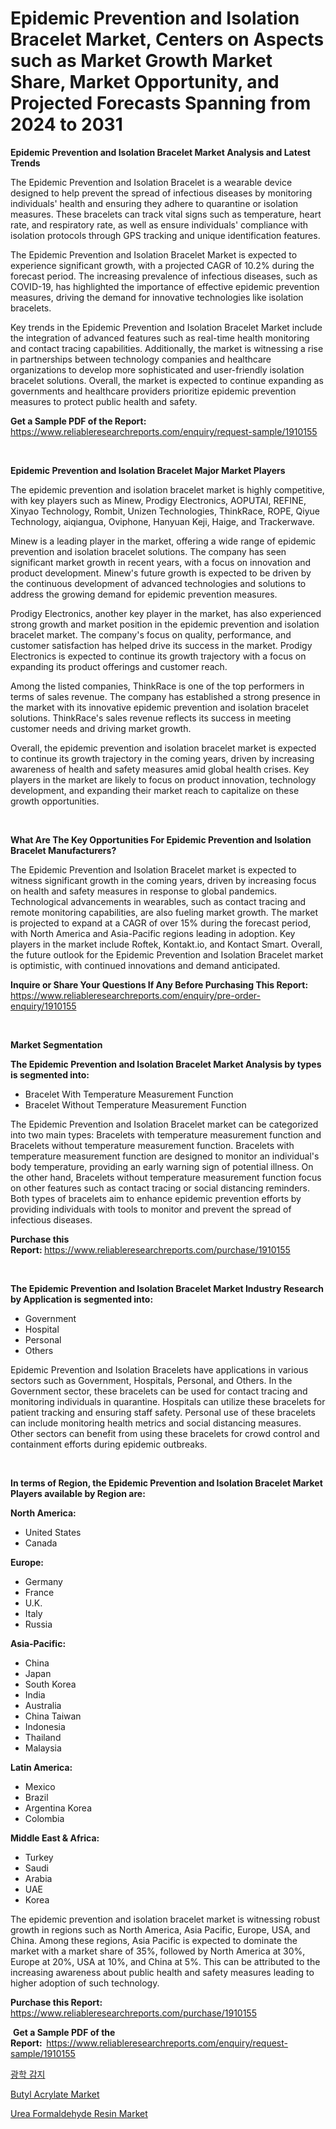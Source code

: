 <p><h1>Epidemic Prevention and Isolation Bracelet Market, Centers on Aspects such as Market Growth Market Share, Market Opportunity, and Projected Forecasts Spanning from 2024 to 2031</h1></p><p><strong>Epidemic Prevention and Isolation Bracelet Market Analysis and Latest Trends</strong></p>
<p><p>The Epidemic Prevention and Isolation Bracelet is a wearable device designed to help prevent the spread of infectious diseases by monitoring individuals' health and ensuring they adhere to quarantine or isolation measures. These bracelets can track vital signs such as temperature, heart rate, and respiratory rate, as well as ensure individuals' compliance with isolation protocols through GPS tracking and unique identification features.</p><p>The Epidemic Prevention and Isolation Bracelet Market is expected to experience significant growth, with a projected CAGR of 10.2% during the forecast period. The increasing prevalence of infectious diseases, such as COVID-19, has highlighted the importance of effective epidemic prevention measures, driving the demand for innovative technologies like isolation bracelets.</p><p>Key trends in the Epidemic Prevention and Isolation Bracelet Market include the integration of advanced features such as real-time health monitoring and contact tracing capabilities. Additionally, the market is witnessing a rise in partnerships between technology companies and healthcare organizations to develop more sophisticated and user-friendly isolation bracelet solutions. Overall, the market is expected to continue expanding as governments and healthcare providers prioritize epidemic prevention measures to protect public health and safety.</p></p>
<p><strong>Get a Sample PDF of the Report:&nbsp;</strong> <a href="https://www.reliableresearchreports.com/enquiry/request-sample/1910155">https://www.reliableresearchreports.com/enquiry/request-sample/1910155</a></p>
<p>&nbsp;</p>
<p><strong>Epidemic Prevention and Isolation Bracelet Major Market Players</strong></p>
<p><p>The epidemic prevention and isolation bracelet market is highly competitive, with key players such as Minew, Prodigy Electronics, AOPUTAI, REFINE, Xinyao Technology, Rombit, Unizen Technologies, ThinkRace, ROPE, Qiyue Technology, aiqiangua, Oviphone, Hanyuan Keji, Haige, and Trackerwave.</p><p>Minew is a leading player in the market, offering a wide range of epidemic prevention and isolation bracelet solutions. The company has seen significant market growth in recent years, with a focus on innovation and product development. Minew's future growth is expected to be driven by the continuous development of advanced technologies and solutions to address the growing demand for epidemic prevention measures.</p><p>Prodigy Electronics, another key player in the market, has also experienced strong growth and market position in the epidemic prevention and isolation bracelet market. The company's focus on quality, performance, and customer satisfaction has helped drive its success in the market. Prodigy Electronics is expected to continue its growth trajectory with a focus on expanding its product offerings and customer reach.</p><p>Among the listed companies, ThinkRace is one of the top performers in terms of sales revenue. The company has established a strong presence in the market with its innovative epidemic prevention and isolation bracelet solutions. ThinkRace's sales revenue reflects its success in meeting customer needs and driving market growth.</p><p>Overall, the epidemic prevention and isolation bracelet market is expected to continue its growth trajectory in the coming years, driven by increasing awareness of health and safety measures amid global health crises. Key players in the market are likely to focus on product innovation, technology development, and expanding their market reach to capitalize on these growth opportunities.</p></p>
<p>&nbsp;</p>
<p><strong>What Are The Key Opportunities For Epidemic Prevention and Isolation Bracelet Manufacturers?</strong></p>
<p><p>The Epidemic Prevention and Isolation Bracelet market is expected to witness significant growth in the coming years, driven by increasing focus on health and safety measures in response to global pandemics. Technological advancements in wearables, such as contact tracing and remote monitoring capabilities, are also fueling market growth. The market is projected to expand at a CAGR of over 15% during the forecast period, with North America and Asia-Pacific regions leading in adoption. Key players in the market include Roftek, Kontakt.io, and Kontact Smart. Overall, the future outlook for the Epidemic Prevention and Isolation Bracelet market is optimistic, with continued innovations and demand anticipated.</p></p>
<p><strong>Inquire or Share Your Questions If Any Before Purchasing This Report:</strong> <a href="https://www.reliableresearchreports.com/enquiry/pre-order-enquiry/1910155">https://www.reliableresearchreports.com/enquiry/pre-order-enquiry/1910155</a></p>
<p>&nbsp;</p>
<p><strong>Market Segmentation</strong></p>
<p><strong>The Epidemic Prevention and Isolation Bracelet Market Analysis by types is segmented into:</strong></p>
<p><ul><li>Bracelet With Temperature Measurement Function</li><li>Bracelet Without Temperature Measurement Function</li></ul></p>
<p><p>The Epidemic Prevention and Isolation Bracelet market can be categorized into two main types: Bracelets with temperature measurement function and Bracelets without temperature measurement function. Bracelets with temperature measurement function are designed to monitor an individual's body temperature, providing an early warning sign of potential illness. On the other hand, Bracelets without temperature measurement function focus on other features such as contact tracing or social distancing reminders. Both types of bracelets aim to enhance epidemic prevention efforts by providing individuals with tools to monitor and prevent the spread of infectious diseases.</p></p>
<p><strong>Purchase this Report:&nbsp;</strong><a href="https://www.reliableresearchreports.com/purchase/1910155">https://www.reliableresearchreports.com/purchase/1910155</a></p>
<p>&nbsp;</p>
<p><strong>The Epidemic Prevention and Isolation Bracelet Market Industry Research by Application is segmented into:</strong></p>
<p><ul><li>Government</li><li>Hospital</li><li>Personal</li><li>Others</li></ul></p>
<p><p>Epidemic Prevention and Isolation Bracelets have applications in various sectors such as Government, Hospitals, Personal, and Others. In the Government sector, these bracelets can be used for contact tracing and monitoring individuals in quarantine. Hospitals can utilize these bracelets for patient tracking and ensuring staff safety. Personal use of these bracelets can include monitoring health metrics and social distancing measures. Other sectors can benefit from using these bracelets for crowd control and containment efforts during epidemic outbreaks.</p></p>
<p>&nbsp;</p>
<p><strong>In terms of Region, the Epidemic Prevention and Isolation Bracelet Market Players available by Region are:</strong></p>
<p>
    <p> <strong> North America: </strong>
        <ul>
            <li>United States</li>
            <li>Canada</li>
        </ul>
        </p> 
    <p> <strong> Europe: </strong>
        <ul>
            <li>Germany</li>
            <li>France</li>
            <li>U.K.</li>
            <li>Italy</li>
            <li>Russia</li>
        </ul>
        </p> 
    <p> <strong> Asia-Pacific: </strong>
        <ul>
            <li>China</li>
            <li>Japan</li>
            <li>South Korea</li>
            <li>India</li>
            <li>Australia</li>
            <li>China Taiwan</li>
            <li>Indonesia</li>
            <li>Thailand</li>
            <li>Malaysia</li>
        </ul>
        </p> 
    <p> <strong> Latin America: </strong>
        <ul>
            <li>Mexico</li>
            <li>Brazil</li>
            <li>Argentina Korea</li>
            <li>Colombia</li>
        </ul>
        </p> 
    <p> <strong> Middle East & Africa: </strong>
        <ul>
            <li>Turkey</li>
            <li>Saudi</li>
            <li>Arabia</li>
            <li>UAE</li>
            <li>Korea</li>
        </ul>
    </p>
    </p>
<p><p>The epidemic prevention and isolation bracelet market is witnessing robust growth in regions such as North America, Asia Pacific, Europe, USA, and China. Among these regions, Asia Pacific is expected to dominate the market with a market share of 35%, followed by North America at 30%, Europe at 20%, USA at 10%, and China at 5%. This can be attributed to the increasing awareness about public health and safety measures leading to higher adoption of such technology.</p></p>
<p><strong>Purchase this Report: </strong><a href="https://www.reliableresearchreports.com/purchase/1910155">https://www.reliableresearchreports.com/purchase/1910155</a></p>
<p>&nbsp;<strong>Get a Sample PDF of the Report:&nbsp;&nbsp;</strong><a href="https://www.reliableresearchreports.com/enquiry/request-sample/1910155">https://www.reliableresearchreports.com/enquiry/request-sample/1910155</a></p>
<p><strong></strong></p>
<p><p><a href="https://medium.com/@cordiehyatt1/%EA%B4%91%ED%95%99-%EC%84%BC%EC%8B%B1-%EC%8B%9C%EC%9E%A5-%EB%B3%B4%EA%B3%A0%EC%84%9C%EB%8A%94-%EC%9D%B4-%EC%8B%9C%EC%9E%A5%EC%9D%98-%EC%B5%9C%EC%8B%A0-%ED%8A%B8%EB%A0%8C%EB%93%9C%EC%99%80-%EC%84%B1%EC%9E%A5-%EA%B8%B0%ED%9A%8C%EB%A5%BC-%EB%B3%B4%EC%97%AC%EC%A4%8D%EB%8B%88%EB%8B%A4-0903bd438c95">광학 감지</a></p><p><a href="https://fuschia-pecorino-a6d.notion.site/Butyl-Acrylate-Market-Research-Report-Provides-Critical-Insights-that-can-help-Shape-Business-Develo-867dd3a7e4a44de3b54edb520f386d0a">Butyl Acrylate Market</a></p><p><a href="https://changeable-paste-463.notion.site/Urea-Formaldehyde-Resin-Market-Research-Report-Unlocks-Analysis-on-the-Market-Financial-Status-Mark-d64583ce44594ac7af7d2769ed0ab27d">Urea Formaldehyde Resin Market</a></p></p>